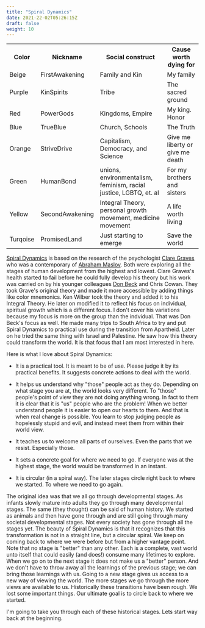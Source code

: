 ```yaml
---
title: "Spiral Dynamics"
date: 2021-22-02T05:26:15Z
draft: false
weight: 10
---
```


<table style="width:100%">
  <tr>
    <th>Color</th>
    <th>Nickname</th>
    <th>Social construct</th>
    <th>Cause worth dying for</th>
  </tr>
  <tr id="Beige">
    <td>Beige</td>
    <td>FirstAwakening</td>
    <td>Family and Kin</td>
    <td>My family</td>
  </tr>
  <tr id="Purple">
    <td>Purple</td>
    <td>KinSpirits</td>
    <td>Tribe</td>
    <td>The sacred ground</td>
  </tr>
  <tr id="Red">
    <td>Red</td>
    <td>PowerGods</td>
    <td>Kingdoms, Empire</td>
    <td>My king. Honor</td>
  </tr>
  <tr id="Blue">
    <td>Blue</td>
    <td>TrueBlue</td>
    <td>Church, Schools</td>
    <td>The Truth</td>
  </tr>
  <tr id="Orange">
    <td>Orange</td>
    <td>StriveDrive</td>
    <td>Capitalism, Democracy, and Science</td>
    <td>Give me liberty or give me death</td>
  </tr>
  <tr id="Green">
    <td>Green</td>
    <td>HumanBond</td>
    <td>unions, environmentalism, feminism, racial justice, LGBTQ, et. al</td>
    <td>For my brothers and sisters</td>
  </tr>
  <tr id="Yellow">
    <td>Yellow</td>
    <td>SecondAwakening</td>
    <td>Integral Theory, personal growth movement, medicine movement</td>
    <td>A life worth living</td>
  </tr>
  <tr id="Turqoise">
    <td>Turqoise</td>
    <td>PromisedLand</td>
    <td>Just starting to emerge</td>
    <td>Save the world</td>
  </tr>
</table>

[Spiral Dynamics](https://en.wikipedia.org/wiki/Spiral_Dynamics) is based on the research of the psychologist [Clare Graves](https://en.wikipedia.org/wiki/Clare_W._Graves) who was a contemporary of [Abraham Maslov](https://en.wikipedia.org/wiki/Abraham_Maslow). Both were exploring all the stages of human development from the highest and lowest.  Clare Graves's health started to fail before he could fully develop his theory but his work was carried on by his younger colleagues [Don Beck](https://en.wikipedia.org/wiki/Don_Edward_Beck) and Chris Cowan. They took Grave's original theory and made it more accessible by adding things like color mnemonics. Ken Wilber took the theory and added it to his Integral Theory. He later on modified it to reflect his focus on individual, spiritual growth which is a different focus. I don't cover his variations because my focus is more on the group than the indvidual. That was Don Beck's focus as well. He made many trips to South Africa to try and put Spiral Dynamics to practical use during the transition from Apartheid. Later on he tried the same thing with Israel and Palestine. He saw how this theory could transform the world. It is that focus that I am most interested in here.

Here is what I love about Spiral Dynamics:

* It is a practical tool. It is meant to be of use. Please judge it by its practical benefits. It suggests concrete actions to deal with the world.

* It helps us understand why "those" people act as they do. Depending on what stage you are at, the world looks very different. To "those" people's point of view they are not doing anything wrong. In fact to them it is clear that it is "us" people who are the problem! When we better understand people it is easier to open our hearts to them. And that is when real change is possible. You learn to stop judging people as hopelessly stupid and evil, and instead meet them from within their world view.

* It teaches us to welcome all parts of ourselves. Even the parts that we resist. Especially those.  

* It sets a concrete goal for where we need to go. If everyone was at the highest stage, the world would be transformed in an instant.  

* It is circular (in a spiral way). The later stages circle right back to where we started. To where we need to go again.

The original idea was that we all go through developmental stages. As infants slowly mature into adults they go through many developmental stages. The same (they thought) can be said of human history. We started as animals and then have gone through and are still going through many societal developmental stages. Not every society has gone through all the stages yet. The beauty of Spiral Dynamics is that it recognizes that this transformation is not in a straight line, but a circular spiral. We keep on coming back to where we were before but from a higher vantage point. Note that no stage is "better" than any other. Each is a complete, vast world unto itself that could easily (and does!) consume many lifetimes to explore. When we go on to the next stage it does not make us a "better" person. And we don't have to throw away all the learnings of the previous stage; we can bring those learnings with us. Going to a new stage gives us access to a new way of viewing the world. The more stages we go through the more views are available to us. Historically these transitions have been rough. We lost some important things. Our ultimate goal is to circle back to where we started.

I'm going to take you through each of these historical stages. Lets start way back at the beginning.
